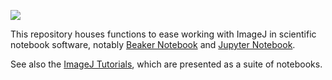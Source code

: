 [![](https://github.com/imagej/imagej-notebook/actions/workflows/build-main.yml/badge.svg)](https://github.com/imagej/imagej-notebook/actions/workflows/build-main.yml)

This repository houses functions to ease working with ImageJ in scientific
notebook software, notably [Beaker Notebook](http://beakernotebook.com/) and
[Jupyter Notebook](http://jupyter.org/).

See also the [ImageJ Tutorials](https://github.com/imagej/imagej-tutorials),
which are presented as a suite of notebooks.
